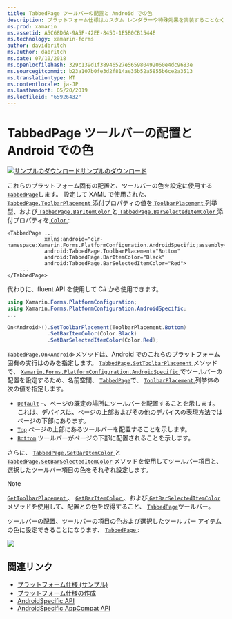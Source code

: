```yaml
---
title: TabbedPage ツールバーの配置と Android での色
description: プラットフォーム仕様はカスタム レンダラーや特殊効果を実装することなく、特定のプラットフォームでのみ利用できる機能の使用を可能にします。 この記事では、Android プラットフォームの特定を TabbedPage に配置し、ツールバーの色を設定するを使用する方法について説明します。
ms.prod: xamarin
ms.assetid: A5C68D6A-9A5F-42EE-845D-1E5B0CB1544E
ms.technology: xamarin-forms
author: davidbritch
ms.author: dabritch
ms.date: 07/10/2018
ms.openlocfilehash: 329c139d1f38946527e565980492060e4dc9683e
ms.sourcegitcommit: b23a107b0fe3d2f814ae35b52a5855b6ce2a3513
ms.translationtype: MT
ms.contentlocale: ja-JP
ms.lasthandoff: 05/20/2019
ms.locfileid: "65926432"
---
```

# <a name="tabbedpage-toolbar-placement-and-color-on-android"></a>TabbedPage ツールバーの配置と Android での色

[![サンプルのダウンロード](~/media/shared/download.png)サンプルのダウンロード](https://developer.xamarin.com/samples/xamarin-forms/UserInterface/PlatformSpecifics/)

これらのプラットフォーム固有の配置と、ツールバーの色を設定に使用する[ `TabbedPage`](xref:Xamarin.Forms.TabbedPage)します。 設定して XAML で使用された、 [ `TabbedPage.ToolbarPlacement` ](xref:Xamarin.Forms.PlatformConfiguration.AndroidSpecific.TabbedPage.ToolbarPlacementProperty)添付プロパティの値を[ `ToolbarPlacement` ](xref:Xamarin.Forms.PlatformConfiguration.AndroidSpecific.ToolbarPlacement)列挙型、および[ `TabbedPage.BarItemColor` ](xref:Xamarin.Forms.PlatformConfiguration.AndroidSpecific.TabbedPage.BarItemColorProperty)と[ `TabbedPage.BarSelectedItemColor` ](xref:Xamarin.Forms.PlatformConfiguration.AndroidSpecific.TabbedPage.BarSelectedItemColorProperty)添付プロパティを[ `Color` ](xref:Xamarin.Forms.Color):

```xaml
<TabbedPage ...
            xmlns:android="clr-namespace:Xamarin.Forms.PlatformConfiguration.AndroidSpecific;assembly=Xamarin.Forms.Core"
            android:TabbedPage.ToolbarPlacement="Bottom"
            android:TabbedPage.BarItemColor="Black"
            android:TabbedPage.BarSelectedItemColor="Red">
    ...
</TabbedPage>
```

代わりに、fluent API を使用して C# から使用できます。

```csharp
using Xamarin.Forms.PlatformConfiguration;
using Xamarin.Forms.PlatformConfiguration.AndroidSpecific;
...

On<Android>().SetToolbarPlacement(ToolbarPlacement.Bottom)
             .SetBarItemColor(Color.Black)
             .SetBarSelectedItemColor(Color.Red);
```

`TabbedPage.On<Android>`メソッドは、Android でのこれらのプラットフォーム固有の実行はのみを指定します。 [ `TabbedPage.SetToolbarPlacement` ](xref:Xamarin.Forms.PlatformConfiguration.AndroidSpecific.TabbedPage.SetToolbarPlacement(Xamarin.Forms.IPlatformElementConfiguration{Xamarin.Forms.PlatformConfiguration.Android,Xamarin.Forms.TabbedPage},Xamarin.Forms.PlatformConfiguration.AndroidSpecific.ToolbarPlacement))メソッドで、 [ `Xamarin.Forms.PlatformConfiguration.AndroidSpecific` ](xref:Xamarin.Forms.PlatformConfiguration.AndroidSpecific)でツールバーの配置を設定するため、名前空間、 [ `TabbedPage`](xref:Xamarin.Forms.TabbedPage)で、 [`ToolbarPlacement` ](xref:Xamarin.Forms.PlatformConfiguration.AndroidSpecific.ToolbarPlacement)列挙体の次の値を指定します。

- [`Default`](xref:Xamarin.Forms.PlatformConfiguration.AndroidSpecific.ToolbarPlacement.Default) –、ページの既定の場所にツールバーを配置することを示します。 これは、デバイスは、ページの上部およびその他のデバイスの表現方法ではページの下部にあります。
- [`Top`](xref:Xamarin.Forms.PlatformConfiguration.AndroidSpecific.ToolbarPlacement.Top) ページの上部にあるツールバーを配置することを示します。
- [`Bottom`](xref:Xamarin.Forms.PlatformConfiguration.AndroidSpecific.ToolbarPlacement.Bottom) ツールバーがページの下部に配置されることを示します。

さらに、 [ `TabbedPage.SetBarItemColor` ](xref:Xamarin.Forms.PlatformConfiguration.AndroidSpecific.TabbedPage.SetBarItemColor(Xamarin.Forms.IPlatformElementConfiguration{Xamarin.Forms.PlatformConfiguration.Android,Xamarin.Forms.TabbedPage},Xamarin.Forms.Color))と[ `TabbedPage.SetBarSelectedItemColor` ](xref:Xamarin.Forms.PlatformConfiguration.AndroidSpecific.TabbedPage.SetBarSelectedItemColor(Xamarin.Forms.IPlatformElementConfiguration{Xamarin.Forms.PlatformConfiguration.Android,Xamarin.Forms.TabbedPage},Xamarin.Forms.Color))メソッドを使用してツールバー項目と、選択したツールバー項目の色をそれぞれ設定します。

> [!NOTE]
> [ `GetToolbarPlacement` ](xref:Xamarin.Forms.PlatformConfiguration.AndroidSpecific.TabbedPage.GetToolbarPlacement(Xamarin.Forms.IPlatformElementConfiguration{Xamarin.Forms.PlatformConfiguration.Android,Xamarin.Forms.TabbedPage}))、 [ `GetBarItemColor` ](xref:Xamarin.Forms.PlatformConfiguration.AndroidSpecific.TabbedPage.GetBarItemColor(Xamarin.Forms.IPlatformElementConfiguration{Xamarin.Forms.PlatformConfiguration.Android,Xamarin.Forms.TabbedPage}))、および[ `GetBarSelectedItemColor` ](xref:Xamarin.Forms.PlatformConfiguration.AndroidSpecific.TabbedPage.GetBarSelectedItemColor(Xamarin.Forms.IPlatformElementConfiguration{Xamarin.Forms.PlatformConfiguration.Android,Xamarin.Forms.TabbedPage}))メソッドを使用して、配置との色を取得すること、 [ `TabbedPage`](xref:Xamarin.Forms.TabbedPage)ツールバー。

ツールバーの配置、ツールバーの項目の色および選択したツール バー アイテムの色に設定できることになります、 [ `TabbedPage` ](xref:Xamarin.Forms.TabbedPage):

![](tabbedpage-toolbar-placement-color-images/tabbedpage-toolbar-placement.png)

## <a name="related-links"></a>関連リンク

- [プラットフォーム仕様 (サンプル)](https://developer.xamarin.com/samples/xamarin-forms/UserInterface/PlatformSpecifics/)
- [プラットフォーム仕様の作成](~/xamarin-forms/platform/platform-specifics/index.md#creating-platform-specifics)
- [AndroidSpecific API](xref:Xamarin.Forms.PlatformConfiguration.AndroidSpecific)
- [AndroidSpecific.AppCompat API](xref:Xamarin.Forms.PlatformConfiguration.AndroidSpecific.AppCompat)
